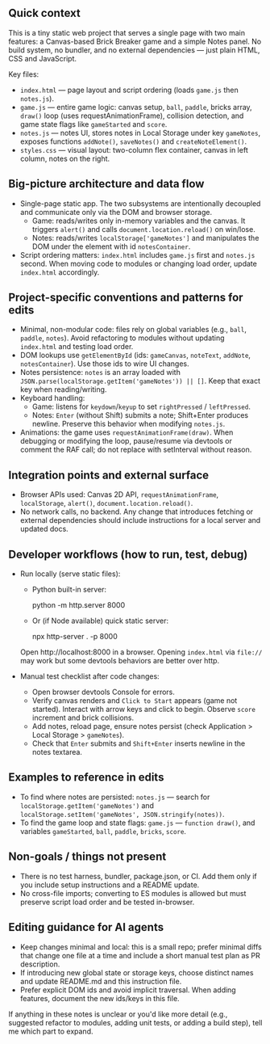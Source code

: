 ## Quick context

This is a tiny static web project that serves a single page with two main features: a Canvas-based Brick Breaker game and a simple Notes panel. No build system, no bundler, and no external dependencies — just plain HTML, CSS and JavaScript.

Key files:
- `index.html` — page layout and script ordering (loads `game.js` then `notes.js`).
- `game.js` — entire game logic: canvas setup, `ball`, `paddle`, bricks array, `draw()` loop (uses requestAnimationFrame), collision detection, and game state flags like `gameStarted` and `score`.
- `notes.js` — notes UI, stores notes in Local Storage under key `gameNotes`, exposes functions `addNote()`, `saveNotes()` and `createNoteElement()`.
- `styles.css` — visual layout: two-column flex container, canvas in left column, notes on the right.

## Big-picture architecture and data flow

- Single-page static app. The two subsystems are intentionally decoupled and communicate only via the DOM and browser storage.
  - Game: reads/writes only in-memory variables and the canvas. It triggers `alert()` and calls `document.location.reload()` on win/lose.
  - Notes: reads/writes `localStorage['gameNotes']` and manipulates the DOM under the element with id `notesContainer`.
- Script ordering matters: `index.html` includes `game.js` first and `notes.js` second. When moving code to modules or changing load order, update `index.html` accordingly.

## Project-specific conventions and patterns for edits

- Minimal, non-modular code: files rely on global variables (e.g., `ball`, `paddle`, `notes`). Avoid refactoring to modules without updating `index.html` and testing load order.
- DOM lookups use `getElementById` (ids: `gameCanvas`, `noteText`, `addNote`, `notesContainer`). Use those ids to wire UI changes.
- Notes persistence: `notes` is an array loaded with `JSON.parse(localStorage.getItem('gameNotes')) || []`. Keep that exact key when reading/writing.
- Keyboard handling:
  - Game: listens for `keydown`/`keyup` to set `rightPressed` / `leftPressed`.
  - Notes: `Enter` (without Shift) submits a note; Shift+Enter produces newline. Preserve this behavior when modifying `notes.js`.
- Animations: the game uses `requestAnimationFrame(draw)`. When debugging or modifying the loop, pause/resume via devtools or comment the RAF call; do not replace with setInterval without reason.

## Integration points and external surface

- Browser APIs used: Canvas 2D API, `requestAnimationFrame`, `localStorage`, `alert()`, `document.location.reload()`.
- No network calls, no backend. Any change that introduces fetching or external dependencies should include instructions for a local server and updated docs.

## Developer workflows (how to run, test, debug)

- Run locally (serve static files):

  - Python built-in server:

    python -m http.server 8000

  - Or (if Node available) quick static server:

    npx http-server . -p 8000

  Open http://localhost:8000 in a browser. Opening `index.html` via `file://` may work but some devtools behaviors are better over http.

- Manual test checklist after code changes:
  - Open browser devtools Console for errors.
  - Verify canvas renders and `Click to Start` appears (game not started). Interact with arrow keys and click to begin. Observe `score` increment and brick collisions.
  - Add notes, reload page, ensure notes persist (check Application > Local Storage > `gameNotes`).
  - Check that `Enter` submits and `Shift+Enter` inserts newline in the notes textarea.

## Examples to reference in edits

- To find where notes are persisted: `notes.js` — search for `localStorage.getItem('gameNotes')` and `localStorage.setItem('gameNotes', JSON.stringify(notes))`.
- To find the game loop and state flags: `game.js` — `function draw()`, and variables `gameStarted`, `ball`, `paddle`, `bricks`, `score`.

## Non-goals / things not present

- There is no test harness, bundler, package.json, or CI. Add them only if you include setup instructions and a README update.
- No cross-file imports; converting to ES modules is allowed but must preserve script load order and be tested in-browser.

## Editing guidance for AI agents

- Keep changes minimal and local: this is a small repo; prefer minimal diffs that change one file at a time and include a short manual test plan as PR description.
- If introducing new global state or storage keys, choose distinct names and update README.md and this instruction file.
- Prefer explicit DOM ids and avoid implicit traversal. When adding features, document the new ids/keys in this file.

If anything in these notes is unclear or you'd like more detail (e.g., suggested refactor to modules, adding unit tests, or adding a build step), tell me which part to expand.
